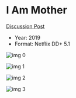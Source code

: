 # I Am Mother

[Discussion Post](https://www.avsforum.com/threads/bass-eq-for-filtered-movies.2995212/post-58154736)

* Year: 2019
* Format: Netflix DD+ 5.1

![img 0](https://i.imgur.com/bbi5tpU.jpg)

![img 1](https://i.imgur.com/eo9w0Bv.png)

![img 2](https://i.imgur.com/C0qFYKU.jpg)

![img 3](https://i.imgur.com/xydFIbC.png)

